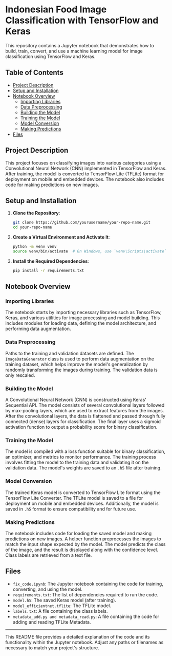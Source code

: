 # Indonesian Food Image Classification with TensorFlow and Keras

This repository contains a Jupyter notebook that demonstrates how to build, train, convert, and use a machine learning model for image classification using TensorFlow and Keras.

## Table of Contents
- [Project Description](#project-description)
- [Setup and Installation](#setup-and-installation)
- [Notebook Overview](#notebook-overview)
  - [Importing Libraries](#importing-libraries)
  - [Data Preprocessing](#data-preprocessing)
  - [Building the Model](#building-the-model)
  - [Training the Model](#training-the-model)
  - [Model Conversion](#model-conversion)
  - [Making Predictions](#making-predictions)
- [Files](#files)

## Project Description

This project focuses on classifying images into various categories using a Convolutional Neural Network (CNN) implemented in TensorFlow and Keras. After training, the model is converted to TensorFlow Lite (TFLite) format for deployment on mobile and embedded devices. The notebook also includes code for making predictions on new images.

## Setup and Installation

1. **Clone the Repository**:
   ```bash
   git clone https://github.com/yourusername/your-repo-name.git
   cd your-repo-name
   ```

2. **Create a Virtual Environment and Activate It**:
   ```bash
   python -m venv venv
   source venv/bin/activate  # On Windows, use `venv\Scripts\activate`
   ```

3. **Install the Required Dependencies**:
   ```bash
   pip install -r requirements.txt
   ```

## Notebook Overview

### Importing Libraries

The notebook starts by importing necessary libraries such as TensorFlow, Keras, and various utilities for image processing and model building. This includes modules for loading data, defining the model architecture, and performing data augmentation.

### Data Preprocessing

Paths to the training and validation datasets are defined. The `ImageDataGenerator` class is used to perform data augmentation on the training dataset, which helps improve the model's generalization by randomly transforming the images during training. The validation data is only rescaled.

### Building the Model

A Convolutional Neural Network (CNN) is constructed using Keras' Sequential API. The model consists of several convolutional layers followed by max-pooling layers, which are used to extract features from the images. After the convolutional layers, the data is flattened and passed through fully connected (dense) layers for classification. The final layer uses a sigmoid activation function to output a probability score for binary classification.

### Training the Model

The model is compiled with a loss function suitable for binary classification, an optimizer, and metrics to monitor performance. The training process involves fitting the model to the training data and validating it on the validation data. The model's weights are saved to an `.h5` file after training.

### Model Conversion

The trained Keras model is converted to TensorFlow Lite format using the TensorFlow Lite Converter. The TFLite model is saved to a file for deployment on mobile and embedded devices. Additionally, the model is saved in `.h5` format to ensure compatibility and for future use.

### Making Predictions

The notebook includes code for loading the saved model and making predictions on new images. A helper function preprocesses the images to match the input shape expected by the model. The model predicts the class of the image, and the result is displayed along with the confidence level. Class labels are retrieved from a text file.

## Files

- `fix_code.ipynb`: The Jupyter notebook containing the code for training, converting, and using the model.
- `requirements.txt`: The list of dependencies required to run the code.
- `model.h5`: The saved Keras model (after training).
- `model_efficientnet.tflite`: The TFLite model.
- `labels.txt`: A file containing the class labels.
- `metadata_add.py and metadata_read.py`: A file containing the code for adding and reading TFLite Metadata.

---

This README file provides a detailed explanation of the code and its functionality within the Jupyter notebook. Adjust any paths or filenames as necessary to match your project's structure.
